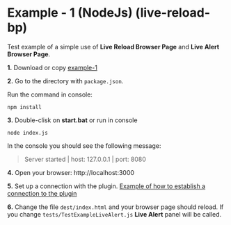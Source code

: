 # Example - 1 (NodeJs) (live-reload-bp)

Test example of a simple use of **Live Reload Browser Page** and **Live Alert Browser Page**.

**1.** Download or copy [example-1](https://github.com/Yuriy-Svetlov/live-reload-bp/tree/main/documentation/examples/nodejs/1)

**2.** Go to the directory with `package.json`.

Run the command in console: 

```shell
npm install
```

**3.** Double-clisk on **start.bat** or run in console 

```shell
node index.js
```
In the console you should see the following message:

> Server started | host: 127.0.0.1 | port: 8080


**4.** 
Open your browser: http://localhost:3000


**5.** 
Set up a connection with the plugin. [Example of how to establish a connection to the plugin](https://github.com/Yuriy-Svetlov/live-reload-bp/tree/main/documentation/examples/%D1%81onnect_to_server)

**6.** 
Change the file `dest/index.html` and your browser page should reload. If you change `tests/TestExampleLiveAlert.js` **Live Alert** panel will be called.
